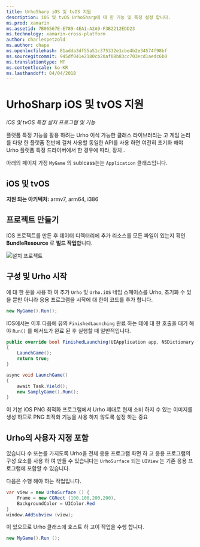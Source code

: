 ```yaml
---
title: UrhoSharp iOS 및 tvOS 지원
description: iOS 및 tvOS UrhoSharp에 대 한 기능 및 특정 설정 합니다.
ms.prod: xamarin
ms.assetid: 7B06567E-E789-4EA1-A2A9-F3B2212EDD23
ms.technology: xamarin-cross-platform
author: charlespetzold
ms.author: chape
ms.openlocfilehash: 81adda3df55a51c375332e1cbe4b2e34574f98bf
ms.sourcegitcommit: 945df041e2180cb20af08b83cc703ecd1aedc6b0
ms.translationtype: MT
ms.contentlocale: ko-KR
ms.lasthandoff: 04/04/2018
---
```

# <a name="urhosharp-ios-and-tvos-support"></a>UrhoSharp iOS 및 tvOS 지원

_iOS 및 tvOS 특정 설치 프로그램 및 기능_

플랫폼 특정 기능을 활용 하려는 Urho 이식 가능한 클래스 라이브러리는 고 게임 논리를 다양 한 플랫폼 전반에 걸쳐 사용할 동일한 API를 사용 하면 여전히 초기화 해야 Urho 플랫폼 특정 드라이버에서 한 경우에 따라, 장치 .

아래의 페이지 가정 `MyGame` 의 sublcass는는 `Application` 클래스입니다.

## <a name="ios-and-tvos"></a>iOS 및 tvOS

**지원 되는 아키텍처:** armv7, arm64, i386

## <a name="creating-a-project"></a>프로젝트 만들기

IOS 프로젝트를 만든 후 데이터 디렉터리에 추가 리소스를 모든 파일이 있는지 확인 **BundleResource** 로 **빌드 작업**합니다.

![설치 프로젝트](ios-images/image-4.png "Resources 디렉터리에 데이터 추가")

## <a name="configuring-and-launching-urho"></a>구성 및 Urho 시작

에 대 한 문을 사용 하 여 추가 `Urho` 및 `Urho.iOS` 네임 스페이스를 Urho, 초기화 수 있을 뿐만 아니라 응용 프로그램을 시작에 대 한이 코드를 추가 합니다.

```csharp
new MyGame().Run();
```

IOS에서는 이후 다음에 유의 `FinishedLaunching` 완료 하는 데에 대 한 호출을 대기 해야 `Run()` 를 메서드가 완료 된 후 실행할 때 일반적입니다.

```csharp
public override bool FinishedLaunching(UIApplication app, NSDictionary options)
{
    LaunchGame();
    return true;
}

async void LaunchGame()
{
    await Task.Yield();
    new SamplyGame().Run();
}
```

이 기본 iOS PNG 최적화 프로그램에서 Urho 제대로 현재 소비 하지 수 있는 이미지를 생성 하므로 PNG 최적화 기능을 사용 하지 않도록 설정 하는 중요

## <a name="custom-embedding-of-urho"></a>Urho의 사용자 지정 포함

있습니다 수 또는를 가지도록 Urho을 전체 응용 프로그램 화면 하 고 응용 프로그램의 구성 요소를 사용 하 여 만들 수 있습니다는 `UrhoSurface` 되는 `UIView` 는 기존 응용 프로그램에 포함할 수 있습니다.

다음은 수행 해야 하는 작업입니다.

```csharp
var view = new UrhoSurface () {
    Frame = new CGRect (100,100,200,200),
    BackgroundColor = UIColor.Red
}
window.AddSubview (view);
```

이 있으므로 Urho 클래스에 호스트 하 고이 작업을 수행 합니다.

```csharp
new MyGame().Run ();
```

